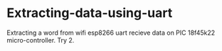 # Extracting-data-using-uart
Extracting a word from wifi esp8266 uart recieve data on PIC 18f45k22 micro-controller. Try 2.
